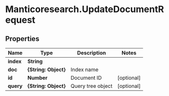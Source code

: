 # Manticoresearch.UpdateDocumentRequest

## Properties

Name | Type | Description | Notes
------------ | ------------- | ------------- | -------------
**index** | **String** |  | 
**doc** | **{String: Object}** | Index name | 
**id** | **Number** | Document ID | [optional] 
**query** | **{String: Object}** | Query tree object | [optional] 




